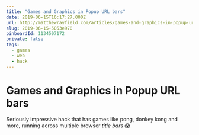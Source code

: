 ```yaml
---
title: "Games and Graphics in Popup URL bars"
date: 2019-06-15T16:17:27.000Z
url: http://matthewrayfield.com/articles/games-and-graphics-in-popup-url-bars/
slug: 2019-06-15-5053e970
pinboardId: 1134507172
private: false
tags:
  - games
  - web
  - hack
---
```


# Games and Graphics in Popup URL bars

Seriously impressive hack that has games like pong, donkey kong and more, running across multiple browser _title bars_ 😱
